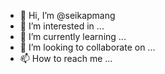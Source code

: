 - 👋 Hi, I’m @seikapmang
- 👀 I’m interested in ...
- 🌱 I’m currently learning ...
- 💞️ I’m looking to collaborate on ...
- 📫 How to reach me ...

<!---
seikapmang/seikapmang is a ✨ special ✨ repository because its `README.md` (this file) appears on your GitHub profile.
You can click the Preview link to take a look at your changes.
--->
